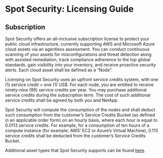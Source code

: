 # Spot Security: Licensing Guide

## Subscription

 Spot Security offers an all-inclusive subscription license to protect your public cloud infrastructure, currently supporting AWS and Microsoft Azure cloud assets via an agentless assessment. You can conduct continuous scanning of your assets for misconfigurations and threat detection along with assisted remediation, track compliance adherence to the top global standards, gain visibility into your inventory, and receive proactive security alerts. Each cloud asset shall be defined as a “Node”. 

Licensing on Spot Security uses an upfront service credits system, with one (1) service credit = one (1) US$. For each node, you are entitled to receive ninety-nine (99) service credits per year. You may purchase additional service credits during the subscription term. The cost of such additional service credits shall be agreed by both you and NetApp.

Spot Security will compute the consumption of the nodes and shall deduct such consumption from the customer’s Service Credits Bucket (as defined in an applicable order form) on an hourly basis, where each hour is equal to 0.0113 service credits. For example, for a consumption of ten hours of a compute instance (for example, AWS’ EC2 or Azure’s Virtual Machine), 0.113 service credits shall be deducted from the customer’s Service Credits Bucket.

Additional asset types that Spot Security supports can be found [here](https://docs.spot.io/spot-security/security-matrix/).

